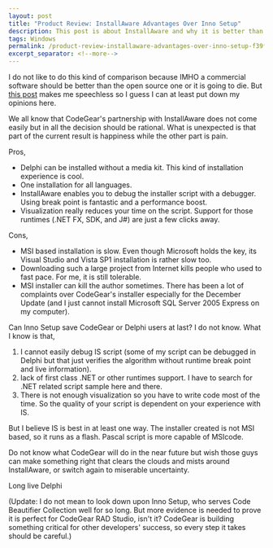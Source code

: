 ```yaml
---
layout: post
title: "Product Review: InstallAware Advantages Over Inno Setup"
description: This post is about InstallAware and why it is better than Inno Setup.
tags: Windows
permalink: /product-review-installaware-advantages-over-inno-setup-f39f8d9c9f2
excerpt_separator: <!--more-->
---
```

I do not like to do this kind of comparison because IMHO a commercial software should be better than the open source one or it is going to die. But [this post](http://www.hadihariri.com/Blogs/Atozed/20071218A.aspx) makes me speechless so I guess I can at least put down my opinions here.

We all know that CodeGear's partnership with InstallAware does not come easily but in all the decision should be rational. What is unexpected is that part of the current result is happiness while the other part is pain.
<!--more-->

Pros,

* Delphi can be installed without a media kit. This kind of installation experience is cool.
* One installation for all languages.
* InstallAware enables you to debug the installer script with a debugger. Using break point is fantastic and a performance boost.
* Visualization really reduces your time on the script. Support for those runtimes (.NET FX, SDK, and J#) are just a few clicks away.

Cons,

* MSI based installation is slow. Even though Microsoft holds the key, its Visual Studio and Vista SP1 installation is rather slow too.
* Downloading such a large project from Internet kills people who used to fast pace. For me, it is still tolerable.
* MSI installer can kill the author sometimes. There has been a lot of complaints over CodeGear's installer especially for the December Update (and I just cannot install Microsoft SQL Server 2005 Express on my computer).

Can Inno Setup save CodeGear or Delphi users at last? I do not know. What I know is that,

1. I cannot easily debug IS script (some of my script can be debugged in Delphi but that just verifies the algorithm without runtime break point and live information).
1. lack of first class .NET or other runtimes support. I have to search for .NET related script sample here and there.
1. There is not enough visualization so you have to write code most of the time. So the quality of your script is dependent on your experience with IS.

But I believe IS is best in at least one way. The installer created is not MSI based, so it runs as a flash. Pascal script is more capable of MSIcode.

Do not know what CodeGear will do in the near future but wish those guys can make something right that clears the clouds and mists around InstallAware, or switch again to miserable uncertainty.

Long live Delphi

(Update: I do not mean to look down upon Inno Setup, who serves Code Beautifier Collection well for so long. But more evidence is needed to prove it is perfect for CodeGear RAD Studio, isn't it? CodeGear is building something critical for other developers' success, so every step it takes should be careful.)
